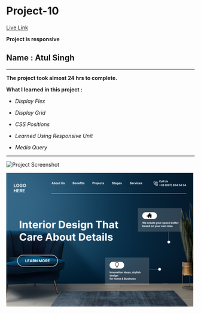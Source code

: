 # Project-10

[Live Link](https://atul-ineuron-project.netlify.app/ "Netlify")

**Project is responsive**

## Name : Atul Singh

---

**The project took almost 24 hrs to complete.**

**What I learned in this project :**

- _Display Flex_
- _Display Grid_

- _CSS Positions_
- _Learned Using Responsive Unit_
- _Media Query_

---

![Project Screenshot](https://img.shields.io/badge/LiveClass-Project--10-darkblue)

![LCO](./Interior-Design-Landing-Page.png)
